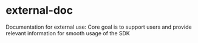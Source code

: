 # external-doc
Documentation for external use: Core goal is to support users and provide relevant information for smooth usage of the SDK
